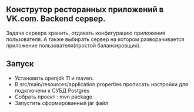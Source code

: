 ## Конструтор ресторанных приложений в VK.com. Backend сервер.
Задача сервера хранить, отдавать конфигурацию приложения пользователя. А также выбирать сервер на котором разворачивается приложение пользователя(простой балансировщик).

## Запуск
- Установить openjdk 11 и maven. 
- В src/main/resources/application.properties прописать настройки для подключени к СУБД Postgres 
- Собрать проект : mvn package
- Запустить сформированный jar файл
